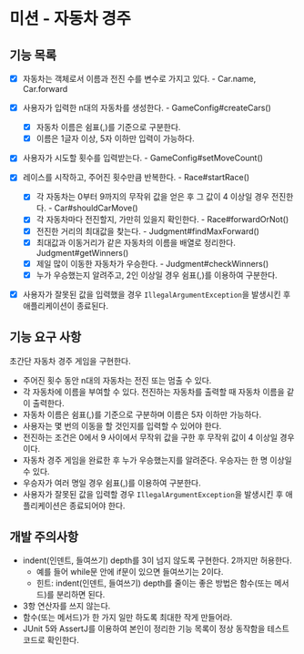 # 미션 - 자동차 경주

## 기능 목록

- [x] 자동차는 객체로서 이름과 전진 수를 변수로 가지고 있다. - Car.name, Car.forward
- [x] 사용자가 입력한 n대의 자동차를 생성한다. - GameConfig#createCars()
  - [x] 자동차 이름은 쉼표(,)를 기준으로 구분한다.
  - [x] 이름은 1글자 이상, 5자 이하만 입력이 가능하다.
- [x] 사용자가 시도할 횟수를 입력받는다. - GameConfig#setMoveCount()
- [x] 레이스를 시작하고, 주어진 횟수만큼 반복한다. - Race#startRace()
  - [x] 각 자동차는 0부터 9까지의 무작위 값을 얻은 후 그 값이 4 이상일 경우 전진한다. - Car#shouldCarMove()
  - [x] 각 자동차마다 전진할지, 가만히 있을지 확인한다. - Race#forwardOrNot()
  - [x] 전진한 거리의 최대값을 찾는다. - Judgment#findMaxForward()
  - [x] 최대값과 이동거리가 같은 자동차의 이름을 배열로 정리한다. Judgment#getWinners()
  - [x] 제일 많이 이동한 자동차가 우승한다. - Judgment#checkWinners()
  - [x] 누가 우승했는지 알려주고, 2인 이상일 경우 쉼표(,)를 이용하여 구분한다.
- [x] 사용자가 잘못된 값을 입력했을 경우 `IllegalArgumentException`을 발생시킨 후 애플리케이션이 종료된다.


## 기능 요구 사항

초간단 자동차 경주 게임을 구현한다.

- 주어진 횟수 동안 n대의 자동차는 전진 또는 멈출 수 있다.
- 각 자동차에 이름을 부여할 수 있다. 전진하는 자동차를 출력할 때 자동차 이름을 같이 출력한다.
- 자동차 이름은 쉼표(,)를 기준으로 구분하며 이름은 5자 이하만 가능하다.
- 사용자는 몇 번의 이동을 할 것인지를 입력할 수 있어야 한다.
- 전진하는 조건은 0에서 9 사이에서 무작위 값을 구한 후 무작위 값이 4 이상일 경우이다.
- 자동차 경주 게임을 완료한 후 누가 우승했는지를 알려준다. 우승자는 한 명 이상일 수 있다.
- 우승자가 여러 명일 경우 쉼표(,)를 이용하여 구분한다.
- 사용자가 잘못된 값을 입력할 경우 `IllegalArgumentException`을 발생시킨 후 애플리케이션은 종료되어야 한다.

## 개발 주의사항

- indent(인덴트, 들여쓰기) depth를 3이 넘지 않도록 구현한다. 2까지만 허용한다.
  - 예를 들어 while문 안에 if문이 있으면 들여쓰기는 2이다.
  - 힌트: indent(인덴트, 들여쓰기) depth를 줄이는 좋은 방법은 함수(또는 메서드)를 분리하면 된다.
- 3항 연산자를 쓰지 않는다.
- 함수(또는 메서드)가 한 가지 일만 하도록 최대한 작게 만들어라.
- JUnit 5와 AssertJ를 이용하여 본인이 정리한 기능 목록이 정상 동작함을 테스트 코드로 확인한다.